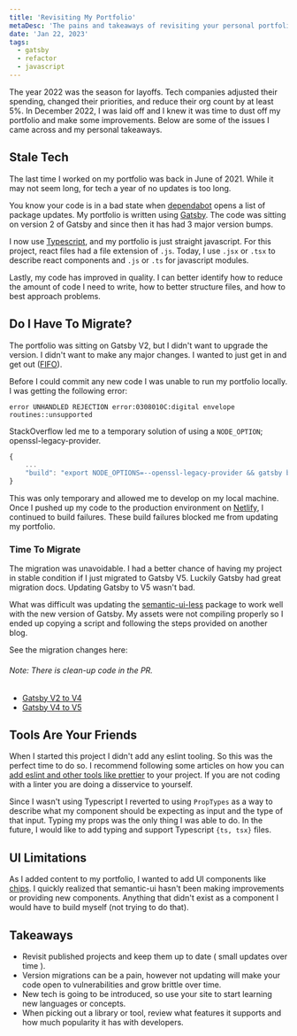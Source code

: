 ```yaml
---
title: 'Revisiting My Portfolio'
metaDesc: 'The pains and takeaways of revisiting your personal portfolio.'
date: 'Jan 22, 2023'
tags:
  - gatsby
  - refactor
  - javascript
---
```


The year 2022 was the season for layoffs. Tech companies adjusted their spending, changed their priorities, and reduce their org count by at least 5%. In December 2022, I was laid off and I knew it was time to dust off my portfolio and make some improvements. Below are some of the issues I came across and my personal takeaways.


## Stale Tech
The last time I worked on my portfolio was back in June of 2021. While it may not seem long, for tech a year of no updates is too long.

You know your code is in a bad state when [dependabot](https://github.com/dependabot) opens a list of package updates. My portfolio is written using [Gatsby](https://www.gatsbyjs.com/). The code was sitting on version 2 of Gatsby and since then it has had 3 major version bumps.

I now use [Typescript](https://www.typescriptlang.org/), and my portfolio is just straight javascript. For this project, react files had a file extension of `.js`. Today, I use `.jsx` or `.tsx` to describe react components and `.js` or `.ts` for javascript modules.

Lastly, my code has improved in quality. I can better identify how to reduce the amount of code I need to write, how to better structure files, and how to best approach problems.


## Do I Have To Migrate?
The portfolio was sitting on Gatsby V2, but I didn't want to upgrade the version. I didn't want to make any major changes. I wanted to just get in and get out ([FIFO](https://www.investopedia.com/terms/f/fifo.asp)).

Before I could commit any new code I was unable to run my portfolio locally. I was getting the following error:

`error UNHANDLED REJECTION error:0308010C:digital envelope routines::unsupported
`

StackOverflow led me to a temporary solution of using a `NODE_OPTION`; openssl-legacy-provider.

```javascript
{
    ...
    "build": "export NODE_OPTIONS=--openssl-legacy-provider && gatsby build"
}
```

This was only temporary and allowed me to develop on my local machine. Once I pushed up my code to the production environment on [Netlify](https://www.netlify.com/), I continued to build failures. These build failures blocked me from updating my portfolio.

### Time To Migrate
The migration was unavoidable. I had a better chance of having my project in stable condition if I just migrated to Gatsby V5. Luckily Gatsby had great migration docs. Updating Gatsby to V5 wasn't bad.

What was difficult was updating the [semantic-ui-less](https://github.com/Semantic-Org/Semantic-UI-LESS) package to work well with the new version of Gatsby. My assets were not compiling properly so I ended up copying a script and following the steps provided on another blog.

See the migration changes here:
###### Note: There is clean-up code in the PR.
- [Gatsby V2 to V4](https://github.com/Bedrock02/Portfolio/commit/d881e107d043b3c4f192d916eba5e3cc3178e045)
- [Gatsby V4 to V5](https://github.com/Bedrock02/Portfolio/commit/38d02a73d1bbfa8655bc48d65b55baf7db08c1cc#diff-cbda65a593b0a8c66a6a5225e8eb3396e4735255e4304bcc07219380561a9288)

## Tools Are Your Friends
When I started this project I didn't add any eslint tooling. So this was the perfect time to do so. I recommend following some articles on how you can [add eslint and other tools like prettier](https://dev.to/knowankit/setup-eslint-and-prettier-in-react-app-357b) to your project. If you are not coding with a linter you are doing a disservice to yourself.

Since I wasn't using Typescript I reverted to using `PropTypes` as a way to describe what my component should be expecting as input and the type of that input. Typing my props was the only thing I was able to do. In the future, I would like to add typing and support Typescript `{ts, tsx}` files.

## UI Limitations
As I added content to my portfolio, I wanted to add UI components like [chips](https://www.infragistics.com/products/indigo-design/help/components/chips). I quickly realized that semantic-ui hasn't been making improvements or providing new components. Anything that didn't exist as a component I would have to build myself (not trying to do that).


## Takeaways
- Revisit published projects and keep them up to date ( small updates over time ).
- Version migrations can be a pain, however not updating will make your code open to vulnerabilities and grow brittle over time.
- New tech is going to be introduced, so use your site to start learning new languages or concepts.
- When picking out a library or tool, review what features it supports and how much popularity it has with developers.
